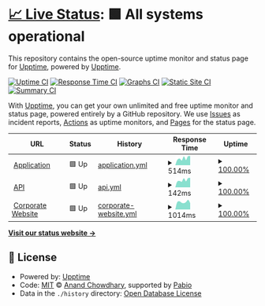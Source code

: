 # [📈 Live Status](https://status.rookoo.ai): <!--live status--> **🟩 All systems operational**

This repository contains the open-source uptime monitor and status page for [Upptime](https://upptime.js.org), powered by [Upptime](https://github.com/upptime/upptime).

[![Uptime CI](https://github.com/rookoo-ai/statuspage/workflows/Uptime%20CI/badge.svg)](https://github.com/rookoo-ai/statuspage/actions?query=workflow%3A%22Uptime+CI%22)
[![Response Time CI](https://github.com/rookoo-ai/statuspage/workflows/Response%20Time%20CI/badge.svg)](https://github.com/rookoo-ai/statuspage/actions?query=workflow%3A%22Response+Time+CI%22)
[![Graphs CI](https://github.com/rookoo-ai/statuspage/workflows/Graphs%20CI/badge.svg)](https://github.com/rookoo-ai/statuspage/actions?query=workflow%3A%22Graphs+CI%22)
[![Static Site CI](https://github.com/rookoo-ai/statuspage/workflows/Static%20Site%20CI/badge.svg)](https://github.com/rookoo-ai/statuspage/actions?query=workflow%3A%22Static+Site+CI%22)
[![Summary CI](https://github.com/rookoo-ai/statuspage/workflows/Summary%20CI/badge.svg)](https://github.com/rookoo-ai/statuspage/actions?query=workflow%3A%22Summary+CI%22)

With [Upptime](https://upptime.js.org), you can get your own unlimited and free uptime monitor and status page, powered entirely by a GitHub repository. We use [Issues](https://github.com/upptime/upptime/issues) as incident reports, [Actions](https://github.com/rookoo-ai/statuspage/actions) as uptime monitors, and [Pages](https://status.rookoo.ai) for the status page.

<!--start: status pages-->
<!-- This summary is generated by Upptime (https://github.com/upptime/upptime) -->
<!-- Do not edit this manually, your changes will be overwritten -->
<!-- prettier-ignore -->
| URL | Status | History | Response Time | Uptime |
| --- | ------ | ------- | ------------- | ------ |
| <img alt="" src="https://icons.duckduckgo.com/ip3/app.rookoo.ai.ico" height="13"> [Application](https://app.rookoo.ai/api) | 🟩 Up | [application.yml](https://github.com/rookoo-ai/statuspage/commits/HEAD/history/application.yml) | <details><summary><img alt="Response time graph" src="./graphs/application/response-time-week.png" height="20"> 514ms</summary><br><a href="https://status.rookoo.ai/history/application"><img alt="Response time 508" src="https://img.shields.io/endpoint?url=https%3A%2F%2Fraw.githubusercontent.com%2Frookoo-ai%2Fstatuspage%2FHEAD%2Fapi%2Fapplication%2Fresponse-time.json"></a><br><a href="https://status.rookoo.ai/history/application"><img alt="24-hour response time 567" src="https://img.shields.io/endpoint?url=https%3A%2F%2Fraw.githubusercontent.com%2Frookoo-ai%2Fstatuspage%2FHEAD%2Fapi%2Fapplication%2Fresponse-time-day.json"></a><br><a href="https://status.rookoo.ai/history/application"><img alt="7-day response time 514" src="https://img.shields.io/endpoint?url=https%3A%2F%2Fraw.githubusercontent.com%2Frookoo-ai%2Fstatuspage%2FHEAD%2Fapi%2Fapplication%2Fresponse-time-week.json"></a><br><a href="https://status.rookoo.ai/history/application"><img alt="30-day response time 528" src="https://img.shields.io/endpoint?url=https%3A%2F%2Fraw.githubusercontent.com%2Frookoo-ai%2Fstatuspage%2FHEAD%2Fapi%2Fapplication%2Fresponse-time-month.json"></a><br><a href="https://status.rookoo.ai/history/application"><img alt="1-year response time 508" src="https://img.shields.io/endpoint?url=https%3A%2F%2Fraw.githubusercontent.com%2Frookoo-ai%2Fstatuspage%2FHEAD%2Fapi%2Fapplication%2Fresponse-time-year.json"></a></details> | <details><summary><a href="https://status.rookoo.ai/history/application">100.00%</a></summary><a href="https://status.rookoo.ai/history/application"><img alt="All-time uptime 99.95%" src="https://img.shields.io/endpoint?url=https%3A%2F%2Fraw.githubusercontent.com%2Frookoo-ai%2Fstatuspage%2FHEAD%2Fapi%2Fapplication%2Fuptime.json"></a><br><a href="https://status.rookoo.ai/history/application"><img alt="24-hour uptime 100.00%" src="https://img.shields.io/endpoint?url=https%3A%2F%2Fraw.githubusercontent.com%2Frookoo-ai%2Fstatuspage%2FHEAD%2Fapi%2Fapplication%2Fuptime-day.json"></a><br><a href="https://status.rookoo.ai/history/application"><img alt="7-day uptime 100.00%" src="https://img.shields.io/endpoint?url=https%3A%2F%2Fraw.githubusercontent.com%2Frookoo-ai%2Fstatuspage%2FHEAD%2Fapi%2Fapplication%2Fuptime-week.json"></a><br><a href="https://status.rookoo.ai/history/application"><img alt="30-day uptime 100.00%" src="https://img.shields.io/endpoint?url=https%3A%2F%2Fraw.githubusercontent.com%2Frookoo-ai%2Fstatuspage%2FHEAD%2Fapi%2Fapplication%2Fuptime-month.json"></a><br><a href="https://status.rookoo.ai/history/application"><img alt="1-year uptime 99.95%" src="https://img.shields.io/endpoint?url=https%3A%2F%2Fraw.githubusercontent.com%2Frookoo-ai%2Fstatuspage%2FHEAD%2Fapi%2Fapplication%2Fuptime-year.json"></a></details>
| <img alt="" src="https://icons.duckduckgo.com/ip3/app.rookoo.ai.ico" height="13"> [API](https://app.rookoo.ai/api) | 🟩 Up | [api.yml](https://github.com/rookoo-ai/statuspage/commits/HEAD/history/api.yml) | <details><summary><img alt="Response time graph" src="./graphs/api/response-time-week.png" height="20"> 142ms</summary><br><a href="https://status.rookoo.ai/history/api"><img alt="Response time 138" src="https://img.shields.io/endpoint?url=https%3A%2F%2Fraw.githubusercontent.com%2Frookoo-ai%2Fstatuspage%2FHEAD%2Fapi%2Fapi%2Fresponse-time.json"></a><br><a href="https://status.rookoo.ai/history/api"><img alt="24-hour response time 172" src="https://img.shields.io/endpoint?url=https%3A%2F%2Fraw.githubusercontent.com%2Frookoo-ai%2Fstatuspage%2FHEAD%2Fapi%2Fapi%2Fresponse-time-day.json"></a><br><a href="https://status.rookoo.ai/history/api"><img alt="7-day response time 142" src="https://img.shields.io/endpoint?url=https%3A%2F%2Fraw.githubusercontent.com%2Frookoo-ai%2Fstatuspage%2FHEAD%2Fapi%2Fapi%2Fresponse-time-week.json"></a><br><a href="https://status.rookoo.ai/history/api"><img alt="30-day response time 145" src="https://img.shields.io/endpoint?url=https%3A%2F%2Fraw.githubusercontent.com%2Frookoo-ai%2Fstatuspage%2FHEAD%2Fapi%2Fapi%2Fresponse-time-month.json"></a><br><a href="https://status.rookoo.ai/history/api"><img alt="1-year response time 138" src="https://img.shields.io/endpoint?url=https%3A%2F%2Fraw.githubusercontent.com%2Frookoo-ai%2Fstatuspage%2FHEAD%2Fapi%2Fapi%2Fresponse-time-year.json"></a></details> | <details><summary><a href="https://status.rookoo.ai/history/api">100.00%</a></summary><a href="https://status.rookoo.ai/history/api"><img alt="All-time uptime 99.95%" src="https://img.shields.io/endpoint?url=https%3A%2F%2Fraw.githubusercontent.com%2Frookoo-ai%2Fstatuspage%2FHEAD%2Fapi%2Fapi%2Fuptime.json"></a><br><a href="https://status.rookoo.ai/history/api"><img alt="24-hour uptime 100.00%" src="https://img.shields.io/endpoint?url=https%3A%2F%2Fraw.githubusercontent.com%2Frookoo-ai%2Fstatuspage%2FHEAD%2Fapi%2Fapi%2Fuptime-day.json"></a><br><a href="https://status.rookoo.ai/history/api"><img alt="7-day uptime 100.00%" src="https://img.shields.io/endpoint?url=https%3A%2F%2Fraw.githubusercontent.com%2Frookoo-ai%2Fstatuspage%2FHEAD%2Fapi%2Fapi%2Fuptime-week.json"></a><br><a href="https://status.rookoo.ai/history/api"><img alt="30-day uptime 100.00%" src="https://img.shields.io/endpoint?url=https%3A%2F%2Fraw.githubusercontent.com%2Frookoo-ai%2Fstatuspage%2FHEAD%2Fapi%2Fapi%2Fuptime-month.json"></a><br><a href="https://status.rookoo.ai/history/api"><img alt="1-year uptime 99.95%" src="https://img.shields.io/endpoint?url=https%3A%2F%2Fraw.githubusercontent.com%2Frookoo-ai%2Fstatuspage%2FHEAD%2Fapi%2Fapi%2Fuptime-year.json"></a></details>
| <img alt="" src="https://icons.duckduckgo.com/ip3/rookoo.ai.ico" height="13"> [Corporate Website](https://rookoo.ai/) | 🟩 Up | [corporate-website.yml](https://github.com/rookoo-ai/statuspage/commits/HEAD/history/corporate-website.yml) | <details><summary><img alt="Response time graph" src="./graphs/corporate-website/response-time-week.png" height="20"> 1014ms</summary><br><a href="https://status.rookoo.ai/history/corporate-website"><img alt="Response time 590" src="https://img.shields.io/endpoint?url=https%3A%2F%2Fraw.githubusercontent.com%2Frookoo-ai%2Fstatuspage%2FHEAD%2Fapi%2Fcorporate-website%2Fresponse-time.json"></a><br><a href="https://status.rookoo.ai/history/corporate-website"><img alt="24-hour response time 899" src="https://img.shields.io/endpoint?url=https%3A%2F%2Fraw.githubusercontent.com%2Frookoo-ai%2Fstatuspage%2FHEAD%2Fapi%2Fcorporate-website%2Fresponse-time-day.json"></a><br><a href="https://status.rookoo.ai/history/corporate-website"><img alt="7-day response time 1014" src="https://img.shields.io/endpoint?url=https%3A%2F%2Fraw.githubusercontent.com%2Frookoo-ai%2Fstatuspage%2FHEAD%2Fapi%2Fcorporate-website%2Fresponse-time-week.json"></a><br><a href="https://status.rookoo.ai/history/corporate-website"><img alt="30-day response time 975" src="https://img.shields.io/endpoint?url=https%3A%2F%2Fraw.githubusercontent.com%2Frookoo-ai%2Fstatuspage%2FHEAD%2Fapi%2Fcorporate-website%2Fresponse-time-month.json"></a><br><a href="https://status.rookoo.ai/history/corporate-website"><img alt="1-year response time 590" src="https://img.shields.io/endpoint?url=https%3A%2F%2Fraw.githubusercontent.com%2Frookoo-ai%2Fstatuspage%2FHEAD%2Fapi%2Fcorporate-website%2Fresponse-time-year.json"></a></details> | <details><summary><a href="https://status.rookoo.ai/history/corporate-website">100.00%</a></summary><a href="https://status.rookoo.ai/history/corporate-website"><img alt="All-time uptime 99.95%" src="https://img.shields.io/endpoint?url=https%3A%2F%2Fraw.githubusercontent.com%2Frookoo-ai%2Fstatuspage%2FHEAD%2Fapi%2Fcorporate-website%2Fuptime.json"></a><br><a href="https://status.rookoo.ai/history/corporate-website"><img alt="24-hour uptime 100.00%" src="https://img.shields.io/endpoint?url=https%3A%2F%2Fraw.githubusercontent.com%2Frookoo-ai%2Fstatuspage%2FHEAD%2Fapi%2Fcorporate-website%2Fuptime-day.json"></a><br><a href="https://status.rookoo.ai/history/corporate-website"><img alt="7-day uptime 100.00%" src="https://img.shields.io/endpoint?url=https%3A%2F%2Fraw.githubusercontent.com%2Frookoo-ai%2Fstatuspage%2FHEAD%2Fapi%2Fcorporate-website%2Fuptime-week.json"></a><br><a href="https://status.rookoo.ai/history/corporate-website"><img alt="30-day uptime 100.00%" src="https://img.shields.io/endpoint?url=https%3A%2F%2Fraw.githubusercontent.com%2Frookoo-ai%2Fstatuspage%2FHEAD%2Fapi%2Fcorporate-website%2Fuptime-month.json"></a><br><a href="https://status.rookoo.ai/history/corporate-website"><img alt="1-year uptime 99.95%" src="https://img.shields.io/endpoint?url=https%3A%2F%2Fraw.githubusercontent.com%2Frookoo-ai%2Fstatuspage%2FHEAD%2Fapi%2Fcorporate-website%2Fuptime-year.json"></a></details>

<!--end: status pages-->

[**Visit our status website →**](https://status.rookoo.ai)

## 📄 License

- Powered by: [Upptime](https://github.com/upptime/upptime)
- Code: [MIT](./LICENSE) © [Anand Chowdhary](https://anandchowdhary.com), supported by [Pabio](https://pabio.com)
- Data in the `./history` directory: [Open Database License](https://opendatacommons.org/licenses/odbl/1-0/)
